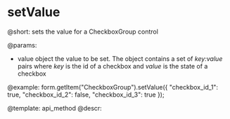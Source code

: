 setValue
=============

@short: sets the value for a CheckboxGroup control 

@params:
- value      object      the value to be set. The object contains a set of <i>key:value</i> pairs where <i>key</i> is the id of a checkbox and <i>value</i> is the state of a checkbox

@example:
form.getItem("CheckboxGroup").setValue({
    "checkbox_id_1": true,
    "checkbox_id_2": false,
    "checkbox_id_3": true
});


@template: api_method
@descr:


